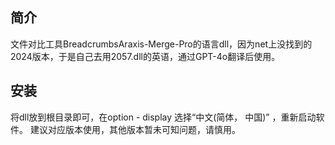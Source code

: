 ## 简介
文件对比工具BreadcrumbsAraxis-Merge-Pro的语言dll，因为net上没找到的2024版本，于是自己去用2057.dll的英语，通过GPT-4o翻译后使用。

## 安装
将dll放到根目录即可，在option - display 选择“中文(简体， 中国)” ，重新启动软件。
建议对应版本使用，其他版本暂未可知问题，请慎用。


